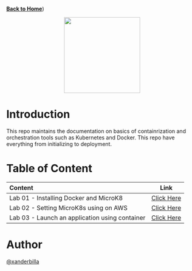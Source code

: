 [**Back to Home**](https://github.com/xanderbilla/ExamPrep-AWS/blob/main/README.md))

<center>
<img src='https://i.pinimg.com/originals/4a/41/7d/4a417d1f8cab870d4e93498ae1ae2d21.png' height=200/>
</center>

# Introduction

This repo maintains the documentation on basics of containrization and orchestration tools such as Kubernetes and Docker. This repo have everything from initializing to deployment.  

# Table of Content


| Content                           | Link                                                        | 
| :-------------------------------- |  :--------------------------------------------------------: | 
| Lab 01 - Installing Docker and MicroK8 | [Click Here](https://github.com/xanderbilla/ExamPrep-AWS/blob/main/__Docs/K8s/pages/K8s_L01_Installing_Prequisite.md)|
| Lab 02 - Setting MicroK8s using on AWS | [Click Here](https://github.com/xanderbilla/ExamPrep-AWS/blob/main/__Docs/K8s/pages/K8s_L02_Setting_MicroK8s_using_on_AWS.md)|
| Lab 03 - Launch an application using container | [Click Here](https://github.com/xanderbilla/ExamPrep-AWS/blob/main/__Docs/K8s/pages/K8s_L03_Launch_An_Application_Using_Container.md)|


# Author

[@xanderbilla](https://github.com/xanderbilla)